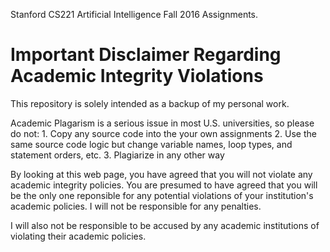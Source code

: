 Stanford CS221 Artificial Intelligence Fall 2016 Assignments.

# Important Disclaimer Regarding Academic Integrity Violations
This repository is solely intended as a backup of my personal work.

Academic Plagarism is a serious issue in most U.S. universities, so please do not: 
    1. Copy any source code into the your own assignments 
    2. Use the same source code logic but change variable names, loop types, and statement orders, etc. 
    3. Plagiarize in any other way

By looking at this web page, you have agreed that you will not violate any academic integrity policies. You are presumed to have agreed that you will be the only one reponsible for any potential violations of your institution's academic policies. I will not be responsible for any penalties.

I will also not be responsible to be accused by any academic institutions of violating their academic policies.
